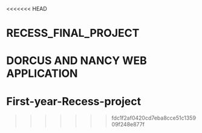 <<<<<<< HEAD
# RECESS_FINAL_PROJECT
DORCUS AND NANCY WEB APPLICATION
=======
# First-year-Recess-project
>>>>>>> fdc1f2af0420cd7eba8cce51c135909f248e877f
